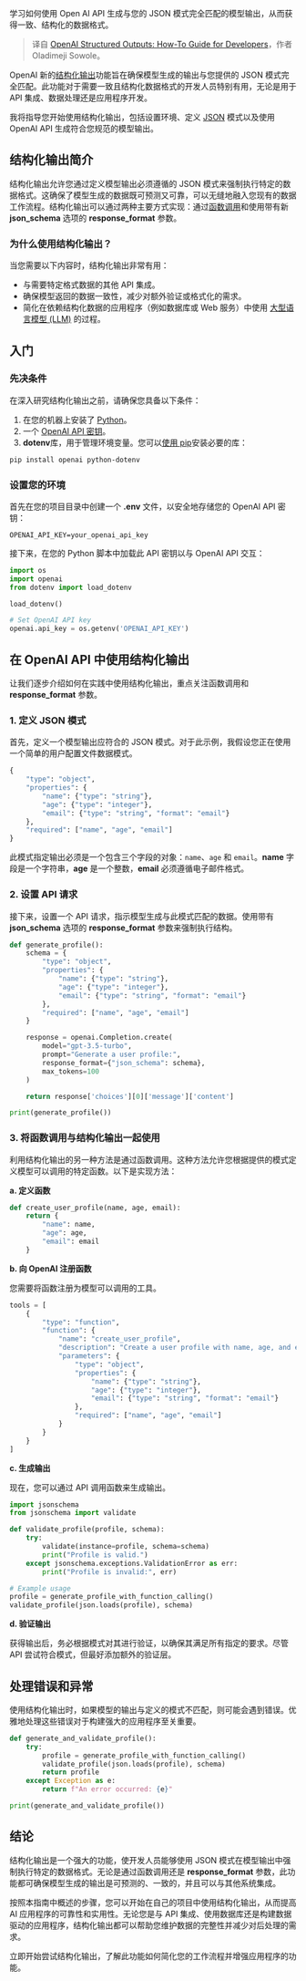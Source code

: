 
<!--
title: OpenAI 结构化输出：开发者指南
cover: https://cdn.thenewstack.io/media/2024/09/60870d89-openai-structured-outputs.jpg
-->

学习如何使用 Open AI API 生成与您的 JSON 模式完全匹配的模型输出，从而获得一致、结构化的数据格式。

> 译自 [OpenAI Structured Outputs: How-To Guide for Developers](https://thenewstack.io/openai-structured-outputs-how-to-guide-for-developers/)，作者 Oladimeji Sowole。

OpenAI 新的[结构化输出](https://thenewstack.io/openais-chatgpt-now-formats-output-to-developer-queries/)功能旨在确保模型生成的输出与您提供的 JSON 模式完全匹配。此功能对于需要一致且结构化数据格式的开发人员特别有用，无论是用于 API 集成、数据处理还是应用程序开发。

我将指导您开始使用结构化输出，包括设置环境、定义 [JSON](https://thenewstack.io/how-to-use-json-in-your-python-code/) 模式以及使用 OpenAI API 生成符合您规范的模型输出。

## 结构化输出简介

结构化输出允许您通过定义模型输出必须遵循的 JSON 模式来强制执行特定的数据格式。这确保了模型生成的数据既可预测又可靠，可以无缝地融入您现有的数据工作流程。结构化输出可以通过两种主要方式实现：通过[函数调用](https://thenewstack.io/getting-started-with-function-calling-in-llms/)和使用带有新 **json_schema** 选项的 **response_format** 参数。

### 为什么使用结构化输出？

当您需要以下内容时，结构化输出非常有用：

- 与需要特定格式数据的其他 API 集成。
- 确保模型返回的数据一致性，减少对额外验证或格式化的需求。
- 简化在依赖结构化数据的应用程序（例如数据库或 Web 服务）中使用 [大型语言模型 (LLM)](https://thenewstack.io/llm/) 的过程。

## 入门

### 先决条件

在深入研究结构化输出之前，请确保您具备以下条件：

1. 在您的机器上安装了 [Python](https://roadmap.sh/python)。
2. 一个 [OpenAI API 密钥](https://help.openai.com/en/articles/4936850-where-do-i-find-my-openai-api-key)。
3. **dotenv**库，用于管理环境变量。您可以[使用 pip](https://thenewstack.io/how-to-use-python-pip-and-why-you-need-to/)安装必要的库：

```bash
pip install openai python-dotenv
```

### 设置您的环境

首先在您的项目目录中创建一个 **.env** 文件，以安全地存储您的 OpenAI API 密钥：

```
OPENAI_API_KEY=your_openai_api_key
```

接下来，在您的 Python 脚本中加载此 API 密钥以与 OpenAI API 交互：

```py
import os
import openai
from dotenv import load_dotenv

load_dotenv()

# Set OpenAI API key
openai.api_key = os.getenv('OPENAI_API_KEY')
```

## 在 OpenAI API 中使用结构化输出

让我们逐步介绍如何在实践中使用结构化输出，重点关注函数调用和 **response_format** 参数。

### 1. 定义 JSON 模式

首先，定义一个模型输出应符合的 JSON 模式。对于此示例，我假设您正在使用一个简单的用户配置文件数据模式。

```py
{
    "type": "object",
    "properties": {
        "name": {"type": "string"},
        "age": {"type": "integer"},
        "email": {"type": "string", "format": "email"}
    },
    "required": ["name", "age", "email"]
}
```

此模式指定输出必须是一个包含三个字段的对象：`name`、`age` 和 `email`。**name** 字段是一个字符串，**age** 是一个整数，**email** 必须遵循电子邮件格式。

### 2. 设置 API 请求

接下来，设置一个 API 请求，指示模型生成与此模式匹配的数据。使用带有 **json_schema** 选项的 **response_format** 参数来强制执行结构。

```py
def generate_profile():
    schema = {
        "type": "object",
        "properties": {
            "name": {"type": "string"},
            "age": {"type": "integer"},
            "email": {"type": "string", "format": "email"}
        },
        "required": ["name", "age", "email"]
    }

    response = openai.Completion.create(
        model="gpt-3.5-turbo",
        prompt="Generate a user profile:",
        response_format={"json_schema": schema},
        max_tokens=100
    )

    return response['choices'][0]['message']['content']

print(generate_profile())
```

### 3. 将函数调用与结构化输出一起使用

利用结构化输出的另一种方法是通过函数调用。这种方法允许您根据提供的模式定义模型可以调用的特定函数。以下是实现方法：

**a. 定义函数**

```py
def create_user_profile(name, age, email):
    return {
        "name": name,
        "age": age,
        "email": email
    }
```

**b. 向 OpenAI 注册函数**

您需要将函数注册为模型可以调用的工具。

```py
tools = [
    {
        "type": "function",
        "function": {
            "name": "create_user_profile",
            "description": "Create a user profile with name, age, and email.",
            "parameters": {
                "type": "object",
                "properties": {
                    "name": {"type": "string"},
                    "age": {"type": "integer"},
                    "email": {"type": "string", "format": "email"}
                },
                "required": ["name", "age", "email"]
            }
        }
    }
]
```

**c. 生成输出**

现在，您可以通过 API 调用函数来生成输出。

```py
import jsonschema
from jsonschema import validate

def validate_profile(profile, schema):
    try:
        validate(instance=profile, schema=schema)
        print("Profile is valid.")
    except jsonschema.exceptions.ValidationError as err:
        print("Profile is invalid:", err)

# Example usage
profile = generate_profile_with_function_calling()
validate_profile(json.loads(profile), schema)
```

**d. 验证输出**

获得输出后，务必根据模式对其进行验证，以确保其满足所有指定的要求。尽管 API 尝试符合模式，但最好添加额外的验证层。

## 处理错误和异常

使用结构化输出时，如果模型的输出与定义的模式不匹配，则可能会遇到错误。优雅地处理这些错误对于构建强大的应用程序至关重要。

```py
def generate_and_validate_profile():
    try:
        profile = generate_profile_with_function_calling()
        validate_profile(json.loads(profile), schema)
        return profile
    except Exception as e:
        return f"An error occurred: {e}"

print(generate_and_validate_profile())
```

## 结论

结构化输出是一个强大的功能，使开发人员能够使用 JSON 模式在模型输出中强制执行特定的数据格式。无论是通过函数调用还是 **response_format** 参数，此功能都可确保模型生成的输出是可预测的、一致的，并且可以与其他系统集成。

按照本指南中概述的步骤，您可以开始在自己的项目中使用结构化输出，从而提高 AI 应用程序的可靠性和实用性。无论您是与 API 集成、使用数据库还是构建数据驱动的应用程序，结构化输出都可以帮助您维护数据的完整性并减少对后处理的需求。

立即开始尝试结构化输出，了解此功能如何简化您的工作流程并增强应用程序的功能。
